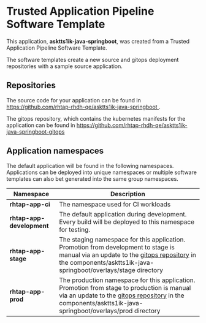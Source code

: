 # Trusted Application Pipeline Software Template

This application, **asktts1ik-java-springboot**, was created from a Trusted Application Pipeline Software Template.

The software templates create a new source and gitops deployment repositories with a sample source application. 

## Repositories

The source code for your application can be found in [https://github.com/rhtap-rhdh-qe/asktts1ik-java-springboot ](https://github.com/rhtap-rhdh-qe/asktts1ik-java-springboot ).
 
The gitops repository, which contains the kubernetes manifests for the application can be found in 
[https://github.com/rhtap-rhdh-qe/asktts1ik-java-springboot-gitops ](https://github.com/rhtap-rhdh-qe/asktts1ik-java-springboot-gitops ) 

## Application namespaces 

The default application will be found in the following namespaces. Applications can be deployed into unique namespaces or multiple software templates can also bet generated into the same group namespaces.  

|  Namespace   |  Description   |  
| -------- | -------- |
| **rhtap-app-ci** | The namespace used for CI workloads |
| **rhtap-app-development** | The default application during development. Every build will be deployed to this namespace for testing. |
| **rhtap-app-stage** | The staging namespace for this application. Promotion from development to stage is manual via an update to the [gitops repository](https://github.com/rhtap-rhdh-qe/asktts1ik-java-springboot-gitops ) in the components/asktts1ik-java-springboot/overlays/stage directory |
| **rhtap-app-prod** | The production namespace for this application. Promotion from stage to production is manual via an update to the [gitops repository](https://github.com/rhtap-rhdh-qe/asktts1ik-java-springboot-gitops ) in the components/asktts1ik-java-springboot/overlays/prod directory |